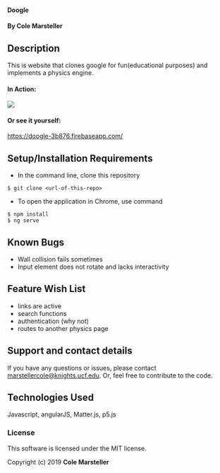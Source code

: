 #### Doogle

#### By Cole Marsteller

## Description

This is website that clones google for fun(educational purposes) and implements a physics engine.

#### In Action:
<img src="https://media.giphy.com/media/cUIAQP2xaqKkrFi0xk/giphy.gif">

#### Or see it yourself:
https://doogle-3b876.firebaseapp.com/

## Setup/Installation Requirements

* In the command line, clone this repository
```
$ git clone <url-of-this-repo>
```

* To open the application in Chrome, use command
```
$ npm install
$ ng serve
```

## Known Bugs

* Wall collision fails sometimes
* Input element does not rotate and lacks interactivity

## Feature Wish List
* links are active
* search functions
* authentication (why not)
* routes to another physics page


## Support and contact details

If you have any questions or issues, please contact marstellercole@knights.ucf.edu. Or, feel free to contribute to the code.

## Technologies Used

Javascript, angularJS, Matter.js, p5.js

### License

This software is licensed under the MIT license.

Copyright (c) 2019 **Cole Marsteller**
